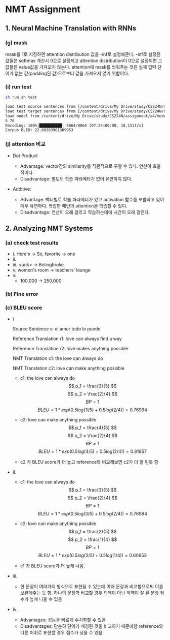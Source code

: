 # NMT Assignment

## 1. Neural Machine Translation with RNNs

### (g) mask

mask를 1로 지정하면 attention distribution 값을 -inf로 설정해준다. -inf로 설정된 값들은 softmax 계산시 0으로 설정되고 attention distribution이 0으로 설정되면 그 값들은 value값을 가져오지 않는다. attention에 mask를 씌워주는 것은 실제 입력 단어가 없는 값(padding된 값)으로부터 값을 가져오지 않기 위함이다.

### (i) run test

```bash
sh run.sh test

load test source sentences from [/content/drive/My Drive/study/CS224N/assignment/a4/en_es_data/test.es]
load test target sentences from [/content/drive/My Drive/study/CS224N/assignment/a4/en_es_data/test.en]
load model from /content/drive/My Drive/study/CS224N/assignment/a4/model.bin
5 70
Decoding: 100%|██████████| 8064/8064 [07:24<00:00, 18.13it/s]
Corpus BLEU: 22.68303981369953
```

### (j) attention 비교

- Dot Product
  - Advantage: vector간의 similarity를 직관적으로 구할 수 있다. 연산이 효율적이다.
  - Disadvantage: 별도의 학습 파라메터가 없어 유연하지 않다.

- Additive:
  - Advantage: 벡터별로 학습 파라메터가 있고 activation 함수를 포함하고 있어 매우 유연하다. 복잡한 패턴의 attention을 학습할 수 있다.
  - Disadvantage: 연산이 오래 걸리고 학습하는데에 시간이 오래 걸린다.

## 2. Analyzing NMT Systems

### (a) check test results

- i. Here's -> So, favorite -> one
- ii.
- iii. \<unk\> -> Bolingbroke
- v. women's room -> teachers' lounge
- vi.
  - 100,000 -> 250,000

### (b) Fine error

### (c) BLEU score

- i

  Source Sentence s: el amor todo lo puede

  Reference Translation r1: love can always find a way

  Reference Translation r2: love makes anything possible

  NMT Translation c1: the love can always do

  NMT Translation c2: love can make anything possible

  - c1: the love can always do
    $$ p_1 = \frac{3}{5} $$
    $$ p_2 = \frac{2}{4} $$
    $$ BP = 1 $$
    $$ BLEU = 1 * exp (0.5log(3/5) + 0.5log(2/4)) = 0.76994 $$

  - c2: love can make anything possible
    $$ p_1 = \frac{4}{5} $$
    $$ p_2 = \frac{2}{4} $$
    $$ BP = 1 $$
    $$ BLEU = 1 * exp (0.5log(4/5) + 0.5log(2/4)) = 0.81957 $$

  - c2 가 BLEU score가 더 높고 reference와 비교해보면 c2가 더 잘 된듯 함

- ii.
  - c1: the love can always do
    $$ p_1 = \frac{3}{5} $$
    $$ p_2 = \frac{2}{4} $$
    $$ BP = 1 $$
    $$ BLEU = 1 * exp (0.5log(3/5) + 0.5log(2/4)) = 0.76994 $$

  - c2: love can make anything possible
    $$ p_1 = \frac{2}{5} $$
    $$ p_2 = \frac{1}{4} $$
    $$ BP = 1 $$
    $$ BLEU = 1 * exp (0.5log(2/5) + 0.5log(1/4)) = 0.60653 $$

  - c1 가 BLEU score가 더 높게 나옴.

- iii.
  - 한 문장이 여러가지 방식으로 표현될 수 있는데 여러 문장과 비교함으로써 이를 보완해주는 듯 함. 하나의 문장과 비교할 경우 의역이 아닌 직역이 잘 된 문장 점수가 높게 나올 수 있음

- iv.
  - Advantages:
    성능을 빠르게 수치화할 수 있음
  - Disadvantages:
    단순히 단어가 매칭된 것을 비교하기 때문에함 reference와 다른 어휘로 표현할 경우 점수가 낮을 수 있음
